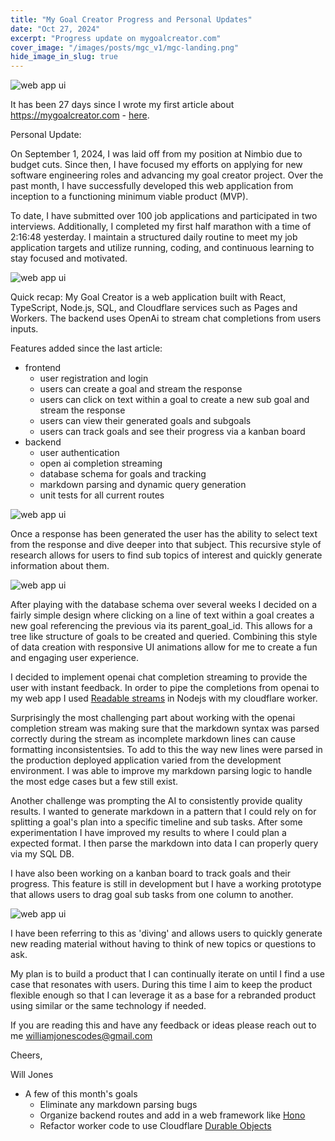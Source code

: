 ```yaml
---
title: "My Goal Creator Progress and Personal Updates"
date: "Oct 27, 2024"
excerpt: "Progress update on mygoalcreator.com"
cover_image: "/images/posts/mgc_v1/mgc-landing.png"
hide_image_in_slug: true
---
```


<img src="/images/posts/mgc_v1/mgc-ui-2.png" alt="web app ui" title="analyze"  />

It has been 27 days since I wrote my first article about https://mygoalcreator.com - [here](https://www.williamjonescodes.com/blog/building-with-cloudflare).

Personal Update:

On September 1, 2024, I was laid off from my position at Nimbio due to budget cuts. Since then, I have focused my efforts on applying for new software engineering roles and advancing my goal creator project. Over the past month, I have successfully developed this web application from inception to a functioning minimum viable product (MVP).

To date, I have submitted over 100 job applications and participated in two interviews. Additionally, I completed my first half marathon with a time of 2:16:48 yesterday. I maintain a structured daily routine to meet my job application targets and utilize running, coding, and continuous learning to stay focused and motivated.

<img src="/images/posts/mgc_v1/contributions.png" alt="web app ui" title="analyze"  />

Quick recap: My Goal Creator is a web application built with React, TypeScript, Node.js, SQL, and Cloudflare services such as Pages and Workers. The backend uses OpenAi to stream chat completions from users inputs.

Features added since the last article:

- frontend
  - user registration and login
  - users can create a goal and stream the response
  - users can click on text within a goal to create a new sub goal and stream the response
  - users can view their generated goals and subgoals
  - users can track goals and see their progress via a kanban board
- backend
  - user authentication
  - open ai completion streaming
  - database schema for goals and tracking
  - markdown parsing and dynamic query generation
  - unit tests for all current routes

<img src="/images/posts/mgc_v1/mgc-ui-1.png" alt="web app ui" title="analyze"  />

Once a response has been generated the user has the ability to select text from the response and dive deeper into that subject. This recursive style of research allows for users to find sub topics of interest and quickly generate information about them.

<img src="/images/posts/mgc_v1/mgc-ui-4.png" alt="web app ui" title="analyze"  />

After playing with the database schema over several weeks I decided on a fairly simple design where clicking on a line of text within a goal creates a new goal referencing the previous via its parent_goal_id. This allows for a tree like structure of goals to be created and queried. Combining this style of data creation with responsive UI animations allow for me to create a fun and engaging user experience.

I decided to implement openai chat completion streaming to provide the user with instant feedback. In order to pipe the completions from openai to my web app I used [Readable streams](https://nodejs.org/api/stream.html#readable-streams) in Nodejs with my cloudflare worker.

Surprisingly the most challenging part about working with the openai completion stream was making sure that the markdown syntax was parsed correctly during the stream as incomplete markdown lines can cause formatting inconsistentsies. To add to this the way new lines were parsed in the production deployed application varied from the development environment. I was able to improve my markdown parsing logic to handle the most edge cases but a few still exist.

Another challenge was prompting the AI to consistently provide quality results. I wanted to generate markdown in a pattern that I could rely on for splitting a goal's plan into a specific timeline and sub tasks. After some experimentation I have improved my results to where I could plan a expected format. I then parse the markdown into data I can properly query via my SQL DB.

I have also been working on a kanban board to track goals and their progress. This feature is still in development but I have a working prototype that allows users to drag goal sub tasks from one column to another.

<img src="/images/posts/mgc_v1/mgc-ui-3.png" alt="web app ui" title="analyze"  />

I have been referring to this as 'diving' and allows users to quickly generate new reading material without having to think of new topics or questions to ask.

My plan is to build a product that I can continually iterate on until I find a use case that resonates with users. During this time I aim to keep the product flexible enough so that I can leverage it as a base for a rebranded product using similar or the same technology if needed.

If you are reading this and have any feedback or ideas please reach out to me williamjonescodes@gmail.com

Cheers,

Will Jones

- A few of this month's goals
  - Eliminate any markdown parsing bugs
  - Organize backend routes and add in a web framework like [Hono](https://hono.dev/docs/)
  - Refactor worker code to use Cloudflare [Durable Objects](https://developers.cloudflare.com/durable-objects/)

